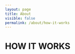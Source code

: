 ```yaml
---
layout: page
title: About
visible: false
permalink: /about/how-it-works
---
```


<div class="how-it-works">
  <div class="centered-title">
    <h1>HOW IT WORKS</h1>
  </div>
</div>
